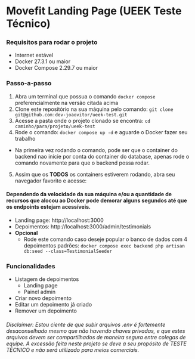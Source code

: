 # Movefit Landing Page (UEEK Teste Técnico)

### Requisitos para rodar o projeto

- Internet estável
- Docker 27.3.1 ou maior
- Docker Compose 2.29.7 ou maior

### Passo-a-passo

1. Abra um terminal que possua o comando `docker compose` preferencialmente na versão citada acima
2. Clone este repositório na sua máquina pelo comando: `git clone git@github.com:dev-joaovitor/ueek-test.git`
3. Acesse a pasta onde o projeto clonado se encontra: `cd caminho/para/projeto/ueek-test`
4. Rode o comando: `docker compose up -d` e aguarde o Docker fazer seu trabalho
- Na primeira vez rodando o comando, pode ser que o container do backend nao inicie por conta do container do database, apenas rode o comando novamente para que o backend possa rodar.
5. Assim que os **TODOS** os containers estiverem rodando, abra seu navegador favorito e acesse:

#### Dependendo da velocidade da sua máquina e/ou a quantidade de recursos que alocou ao Docker pode demorar alguns segundos até que os endpoints estejam acessíveis.

- Landing page: http://localhost:3000
- Depoimentos: http://localhost:3000/admin/testimonials
- **Opcional**
  - Rode este comando caso deseje popular o banco de dados com 4 depoimentos padrões: `docker compose exec backend php artisan db:seed --class=TestimonialSeeder`
 
### Funcionalidades
- Listagem de depoimentos
  - Landing page
  - Painel admin
- Criar novo depoimento
- Editar um depoimento já criado
- Remover um depoimento

###### Disclaimer: Estou ciente de que subir arquivos .env é fortemente desaconselhado mesmo que não havendo chaves privadas, e que estes arquivos devem ser compartilhados de maneira segura entre colegas de equipe. A excessão feita neste projeto se deve a seu propósito de TESTE TÉCNICO e não será utilizado para meios comerciais.
